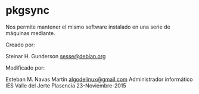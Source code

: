 pkgsync
=======

Nos permite mantener el mismo software instalado en una serie de máquinas mediante.

Creado por:

Steinar H. Gunderson <sesse@debian.org>

Modificado por:

Esteban M. Navas Martín <algodelinux@gmail.com>
Administrador informático
IES Valle del Jerte
Plasencia
23-Noviembre-2015


